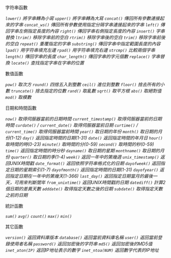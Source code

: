 字符串函數

*`lower()` 將字串轉為小寫*
*`upper()` 將字串轉為大寫*
*`concat()` 傳回所有參數連接起來的字串*
*`concat_ws()` 傳回所有參數使用指定分隔字串連接起來的字串*
*`left()` 傳回字串左側指定長度的內容*
*`right()` 傳回字串右側指定長度的內容*
*`insert()` 字串替換*
*`ltrim()` 移除字串前的空白*
*`rtrim()` 移除字串後的空白*
*`trim()` 移除字串前後的空白*
*`repeat()` 重覆指定的字串*
*`substring()` 傳回字串中指定範圍長度的內容*
*`lpad()` 用字符串填充左邊*
*`rpad()` 用字符串填充右邊*
*`strcmp()` 比較兩個字串*
*`length()` 傳回字串的長度*
*`char_length()` 傳回字串的字元個數*
*`replace()` 字串替換*
*`locate()` 查找指定字串在字串的位置*

數值函數

*`pow()` 取次方*
*`round()` 四捨五入到整數*
*`ceil()` 進位到整數*
*`floor()` 捨去所有的小數*
*`truncate()` 捨去指定的位數*
*`rand()` 取亂數*
*`sqrt()` 取平方根*
*`abs()` 取絕對值*
*`mod()` 取模數*

日期和時間函數

*`now()` 取得伺服器當前的日期時間*
*`current_timestamp()` 取得伺服器當前的日期時間*
*`curdate()` / `current_date()` 取得伺服器當前日期*
*`curtime()` / `current_time()` 取得伺服器當前時間*
*`year()` 取日期的年份*
*`month()` 取日期的月份(1-12)*
*`day()` 返回指定時間的日期(1-31)*
*`date()` 返回指定時間的年月日*
*`hour()` 取時間的時(0-23)*
*`minute()` 取時間的分(0-59)*
*`second()` 取時間的秒(0-59)*
*`time()` 返回指定時間的時分秒*
*`dayname()` 取日期的星期*
*`monthname()` 取日期的月份*
*`quarter()` 取日期的季(1-4)*
*`week()` 返回一年中的第幾週*
*`unix_timestamp()` 返回UNIX時間戳*
*`date_format()` 返回依照字符串格式化的日期*
*`dayofweek()` 返回指定日期的星期索引(1-7)*
*`dayofmonth()` 返回指定時間的日期(1-31)*
*`dayofyear()` 返回指定日期在一年中的第幾天(1-366)*
*`last_day()` 返回指定日期當月的最後一天，可用來判斷閨年*
*`from_unixtime()` 返回UNIX時間戳的日期*
*`datediff()` 計算2個日期的差異天數*
*`adddate()` 取得指定天數之後的日期*
*`subdate()` 取得指定天數之前的日期*

統計函數

*`sum()`*
*`avg()`*
*`count()`*
*`max()`*
*`min()`*

其它函數

*`version()` 返回資料庫版本*
*`database()` 返回當前資料庫名稱*
*`user()` 返回當前登錄使用者名稱*
*`password()` 返回加密後的字符串*
*`md5()` 返回加密後的MD5值*
*`inet_aton(IP)` 返回IP地址表示的數字*
*`inet_ntoa(NUM)` 返回數字代表的IP地址*
